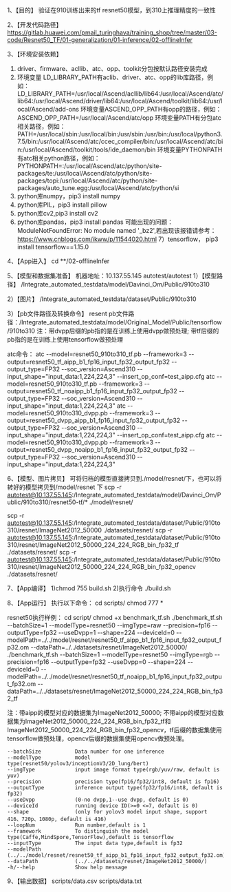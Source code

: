 1、【目的】
验证在910训练出来的tf resnet50模型，到310上推理精度的一致性

2、【开发代码路径】
https://gitlab.huawei.com/pmail_turinghava/training_shop/tree/master/03-code/Resnet50_TF/01-generalization/01-inference/02-offlineInfer

3、【环境安装依赖】
1) driver、firmware、acllib、atc、opp、toolkit分包按默认路径安装完成
2) 环境变量    LD_LIBRARY_PATH有aclib、driver、atc、opp的lib库路径，例如：
   LD_LIBRARY_PATH=/usr/local/Ascend/acllib/lib64:/usr/local/Ascend/atc/lib64:/usr/local/Ascend/driver/lib64:/usr/local/Ascend/toolkit/lib64:/usr/local/Ascend/add-ons
   环境变量ASCEND_OPP_PATH有opp的路径，例如：
   ASCEND_OPP_PATH=/usr/local/Ascend/atc/opp
   环境变量PATH有分包atc相关路径，例如：
   PATH=/usr/local/sbin:/usr/local/bin:/usr/sbin:/usr/bin:/usr/local/python3.7.5/bin:/usr/local/Ascend/atc/ccec_compiler/bin:/usr/local/Ascend/atc/bin:/usr/local/Ascend/toolkit/tools/ide_daemon/bin
   环境变量PYTHONPATH有atc相关python路径，例如：
   PYTHONPATH=:/usr/local/Ascend/atc/python/site-packages/te:/usr/local/Ascend/atc/python/site-packages/topi:/usr/local/Ascend/atc/python/site-packages/auto_tune.egg:/usr/local/Ascend/atc/python/si
3)  python库numpy，pip3 install numpy
4)  python库PIL，pip3 install pillow
5)  python库cv2,pip3 install cv2
6)  python库pandas，pip3 install pandas
	可能出现的问题：ModuleNotFoundError: No module named '_bz2',若出现该报错请参考：https://www.cnblogs.com/ikww/p/11544020.html
7）tensorflow， pip3 install tensorflow==1.15.0

4、【App进入】
cd  **/02-offlineInfer

5、【模型和数据集准备】
机器地址：10.137.55.145 autotest/autotest
1）【模型路径】
/Integrate_automated_testdata/model/Davinci_Om/Public/910to310

2）【图片】
/Integrate_automated_testdata/dataset/Public/910to310

3）【pb文件路径及转换命令】
resent pb文件路径：/Integrate_automated_testdata/model/Original_Model/Public/tensorflow/910to310
注：带dvpp后缀的pb指的是在训练上使用dvpp做预处理; 带tf后缀的pb指的是在训练上使用tensorflow做预处理

atc命令：
atc --model=resnet50_910to310_tf.pb --framework=3 --output=resnet50_tf_aipp_b1_fp16_input_fp32_output_fp32 --output_type=FP32 --soc_version=Ascend310 --input_shape="input_data:1,224,224,3" --insert_op_conf=test_aipp.cfg
atc --model=resnet50_910to310_tf.pb --framework=3 --output=resnet50_tf_noaipp_b1_fp16_input_fp32_output_fp32 --output_type=FP32 --soc_version=Ascend310 --input_shape="input_data:1,224,224,3"
atc --model=resnet50_910to310_dvpp.pb --framework=3 --output=resnet50_dvpp_aipp_b1_fp16_input_fp32_output_fp32 --output_type=FP32 --soc_version=Ascend310 --input_shape="input_data:1,224,224,3" --insert_op_conf=test_aipp.cfg
atc --model=resnet50_910to310_dvpp.pb --framework=3 --output=resnet50_dvpp_noaipp_b1_fp16_input_fp32_output_fp32 --output_type=FP32 --soc_version=Ascend310 --input_shape="input_data:1,224,224,3"


6、【模型、图片拷贝】
可将归档的模型直接拷贝到./model/resnet/下，也可以将转好的模型拷贝到/model/resnet 下
scp -r autotest@10.137.55.145:/Integrate_automated_testdata/model/Davinci_Om/Public/910to310/resnet50-tf/* ./model/resnet/

scp -r autotest@10.137.55.145:/Integrate_automated_testdata/dataset/Public/910to310/resnet/ImageNet2012_50000 ./datasets/resnet/
scp -r autotest@10.137.55.145:/Integrate_automated_testdata/dataset/Public/910to310/resnet/ImageNet2012_50000_224_224_RGB_bin_fp32_tf ./datasets/resnet/
scp -r autotest@10.137.55.145:/Integrate_automated_testdata/dataset/Public/910to310/resnet/ImageNet2012_50000_224_224_RGB_bin_fp32_opencv ./datasets/resnet/



7、【App编译】
1)chmod 755 build.sh
2)执行命令 ./build.sh


8、【App运行】
执行以下命令：
cd scripts/
chmod 777 *

resnet50执行样例：
cd script/
chmod +x benchmark_tf.sh
./benchmark_tf.sh --batchSize=1 --modelType=resnet50 --imgType=raw --precision=fp16 --outputType=fp32 --useDvpp=1 --shape=224 --deviceId=0 --modelPath=../../model/resnet/resnet50_tf_aipp_b1_fp16_input_fp32_output_fp32.om --dataPath=../../datasets/resnet/ImageNet2012_50000/
./benchmark_tf.sh --batchSize=1 --modelType=resnet50 --imgType=rgb --precision=fp16 --outputType=fp32 --useDvpp=0 --shape=224 --deviceId=0 --modelPath=../../model/resnet/resnet50_tf_noaipp_b1_fp16_input_fp32_output_fp32.om --dataPath=../../datasets/resnet/ImageNet2012_50000_224_224_RGB_bin_fp32_tf

注：带aipp的模型对应的数据集为ImageNet2012_50000; 
    不带aipp的模型对应数据集为ImageNet2012_50000_224_224_RGB_bin_fp32_tf和ImageNet2012_50000_224_224_RGB_bin_fp32_opencv，tf后缀的数据集使用tensorflow做预处理，opencv后缀的数据集使用opencv做预处理。
 
    --batchSize           Data number for one inference
    --modelType           model type(resnet50/yolov3/inceptionV3/2D_lung/bert)
    --imgType             input image format type(rgb/yuv/raw, default is yuv)
    --precision           precision type(fp16/fp32/int8, default is fp16)
    --outputType          inference output type(fp32/fp16/int8, default is fp32)
    --useDvpp             (0-no dvpp,1--use dvpp, default is 0)
    --deviceId            running device ID(>=0 <=7, default is 0)
    --shape               (only for yolov3 model input shape, support 416、720p、1080p, default is 416)
    --loopNum             Run number,default is 1
    --framework           To distinguish the model type(Caffe,MindSpore,TensorFlow),default is tensorflow
    --inputType           The input data type,default is fp32
    --modelPath           (../../model/resnet/resnet50_tf_aipp_b1_fp16_input_fp32_output_fp32.om)
    --dataPath            (../../datasets/resnet/ImageNet2012_50000/)
    -h/--help             Show help message


9、【输出数据】
scripts/data.csv
scripts/data.txt

